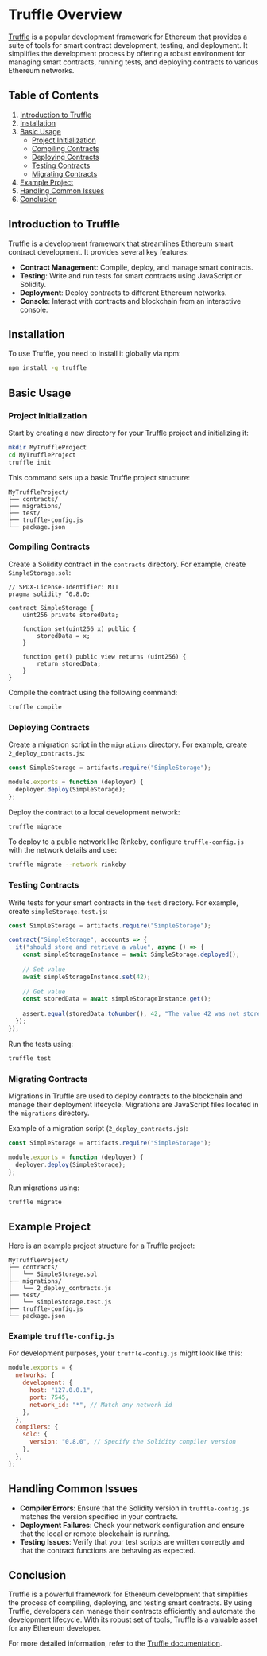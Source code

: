 
# Truffle Overview

[Truffle](https://www.trufflesuite.com/truffle) is a popular development framework for Ethereum that provides a suite of tools for smart contract development, testing, and deployment. It simplifies the development process by offering a robust environment for managing smart contracts, running tests, and deploying contracts to various Ethereum networks.

## Table of Contents

1. [Introduction to Truffle](#introduction-to-truffle)
2. [Installation](#installation)
3. [Basic Usage](#basic-usage)
   - [Project Initialization](#project-initialization)
   - [Compiling Contracts](#compiling-contracts)
   - [Deploying Contracts](#deploying-contracts)
   - [Testing Contracts](#testing-contracts)
   - [Migrating Contracts](#migrating-contracts)
4. [Example Project](#example-project)
5. [Handling Common Issues](#handling-common-issues)
6. [Conclusion](#conclusion)

## Introduction to Truffle

Truffle is a development framework that streamlines Ethereum smart contract development. It provides several key features:

- **Contract Management**: Compile, deploy, and manage smart contracts.
- **Testing**: Write and run tests for smart contracts using JavaScript or Solidity.
- **Deployment**: Deploy contracts to different Ethereum networks.
- **Console**: Interact with contracts and blockchain from an interactive console.

## Installation

To use Truffle, you need to install it globally via npm:

```bash
npm install -g truffle
```

## Basic Usage

### Project Initialization

Start by creating a new directory for your Truffle project and initializing it:

```bash
mkdir MyTruffleProject
cd MyTruffleProject
truffle init
```

This command sets up a basic Truffle project structure:

```
MyTruffleProject/
├── contracts/
├── migrations/
├── test/
├── truffle-config.js
└── package.json
```

### Compiling Contracts

Create a Solidity contract in the `contracts` directory. For example, create `SimpleStorage.sol`:

```solidity
// SPDX-License-Identifier: MIT
pragma solidity ^0.8.0;

contract SimpleStorage {
    uint256 private storedData;

    function set(uint256 x) public {
        storedData = x;
    }

    function get() public view returns (uint256) {
        return storedData;
    }
}
```

Compile the contract using the following command:

```bash
truffle compile
```

### Deploying Contracts

Create a migration script in the `migrations` directory. For example, create `2_deploy_contracts.js`:

```javascript
const SimpleStorage = artifacts.require("SimpleStorage");

module.exports = function (deployer) {
  deployer.deploy(SimpleStorage);
};
```

Deploy the contract to a local development network:

```bash
truffle migrate
```

To deploy to a public network like Rinkeby, configure `truffle-config.js` with the network details and use:

```bash
truffle migrate --network rinkeby
```

### Testing Contracts

Write tests for your smart contracts in the `test` directory. For example, create `simpleStorage.test.js`:

```javascript
const SimpleStorage = artifacts.require("SimpleStorage");

contract("SimpleStorage", accounts => {
  it("should store and retrieve a value", async () => {
    const simpleStorageInstance = await SimpleStorage.deployed();
    
    // Set value
    await simpleStorageInstance.set(42);
    
    // Get value
    const storedData = await simpleStorageInstance.get();
    
    assert.equal(storedData.toNumber(), 42, "The value 42 was not stored.");
  });
});
```

Run the tests using:

```bash
truffle test
```

### Migrating Contracts

Migrations in Truffle are used to deploy contracts to the blockchain and manage their deployment lifecycle. Migrations are JavaScript files located in the `migrations` directory.

Example of a migration script (`2_deploy_contracts.js`):

```javascript
const SimpleStorage = artifacts.require("SimpleStorage");

module.exports = function (deployer) {
  deployer.deploy(SimpleStorage);
};
```

Run migrations using:

```bash
truffle migrate
```

## Example Project

Here is an example project structure for a Truffle project:

```
MyTruffleProject/
├── contracts/
│   └── SimpleStorage.sol
├── migrations/
│   └── 2_deploy_contracts.js
├── test/
│   └── simpleStorage.test.js
├── truffle-config.js
└── package.json
```

### Example `truffle-config.js`

For development purposes, your `truffle-config.js` might look like this:

```javascript
module.exports = {
  networks: {
    development: {
      host: "127.0.0.1",
      port: 7545,
      network_id: "*", // Match any network id
    },
  },
  compilers: {
    solc: {
      version: "0.8.0", // Specify the Solidity compiler version
    },
  },
};
```

## Handling Common Issues

- **Compiler Errors**: Ensure that the Solidity version in `truffle-config.js` matches the version specified in your contracts.
- **Deployment Failures**: Check your network configuration and ensure that the local or remote blockchain is running.
- **Testing Issues**: Verify that your test scripts are written correctly and that the contract functions are behaving as expected.

## Conclusion

Truffle is a powerful framework for Ethereum development that simplifies the process of compiling, deploying, and testing smart contracts. By using Truffle, developers can manage their contracts efficiently and automate the development lifecycle. With its robust set of tools, Truffle is a valuable asset for any Ethereum developer.

For more detailed information, refer to the [Truffle documentation](https://www.trufflesuite.com/docs/truffle/overview).
